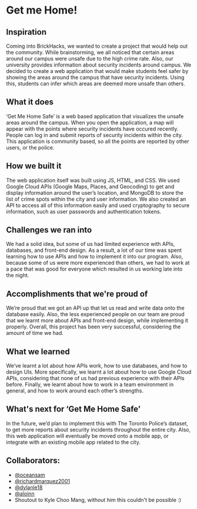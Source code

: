 # Get me Home!

## Inspiration
Coming into BrickHacks, we wanted to create a project that would help out the community. While brainstorming, we all noticed that certain areas around our campus were unsafe due to the high crime rate. Also, our university provides information about security incidents around campus. We decided to create a web application that would make students feel safer by showing the areas around the campus that have security incidents. Using this, students can infer which areas are deemed more unsafe than others.

## What it does
‘Get Me Home Safe’ is a web based application that visualizes the unsafe areas around the campus. When you open the application, a map will appear with the points where security incidents have occured recently. People can log in and submit reports of security incidents within the city. This application is community based, so all the points are reported by other users, or the police.

## How we built it
The web application itself was built using JS, HTML, and CSS. We used Google Cloud APIs (Google Maps, Places, and Geocoding) to get and display information around the user’s location, and MongoDB to store the list of crime spots within the city and user information. We also created an API to access all of this information easily and used cryptography to secure information, such as user passwords and authentication tokens.

## Challenges we ran into
We had a solid idea, but some of us had limited experience with APIs, databases, and front-end design. As a result, a lot of our time was spent learning how to use APIs and how to implement it into our program. Also, because some of us were more experienced than others, we had to work at a pace that was good for everyone which resulted in us working late into the night.

## Accomplishments that we're proud of
We’re proud that we got an API up that let us read and write data onto the database easily. Also, the less experienced people on our team are proud that we learnt more about APIs and front-end design, while implementing it properly. Overall, this project has been very successful, considering the amount of time we had.

## What we learned
We’ve learnt a lot about how APIs work, how to use databases, and how to design UIs. More specifically, we learnt a lot about how to use Google Cloud APIs, considering that none of us had previous experience with their APIs before. Finally, we learnt about how to work in a team environment in general, and how to work around each other’s strengths.

## What's next for ‘Get Me Home Safe’
In the future, we’d plan to implement this with The Toronto Police’s dataset, to get more reports about security incidents throughout the entire city. Also, this web application will eventually be moved onto a mobile app, or integrate with an existing mobile app related to the city.

## Collaborators:
* [@oceansam](https://github.com/oceansam)
* [@richardmarquez2001](https://github.com/richardmarquez2001)
* [@dylanle18](https://github.com/dylanle18)
* [@aloinn](https://github.com/Aloinn)
* Shoutout to Kyle Choo Mang, without him this couldn't be possible :)
